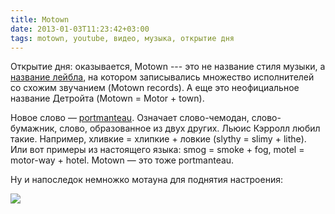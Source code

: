 ```yaml
---
title: Motown
date: 2013-01-03T11:23:42+03:00
tags: motown, youtube, видео, музыка, открытие дня
---
```


Открытие дня: оказывается, Motown --- это не название стиля музыки, а [название лейбла](http://www.motown.com), на котором записывались множество исполнителей со схожим звучанием (Motown records). А еще это неофициальное название Детройта (Motown = Motor + town). 

Новое слово — [portmanteau](http://en.wikipedia.org/wiki/Portmanteau). Означает слово-чемодан, слово-бумажник, слово, образованное из двух других. Льюис Кэрролл любил такие. Например, хливкие = хлипкие + ловкие (slythy = slimy + lithe). Или вот примеры из настоящего языка: smog = smoke + fog, motel = motor-way + hotel. Motown — это тоже portmanteau.

Ну и напоследок немножко мотауна для поднятия настроения:

![](http://www.youtube.com/watch?v=EdD9j15ONUI)
